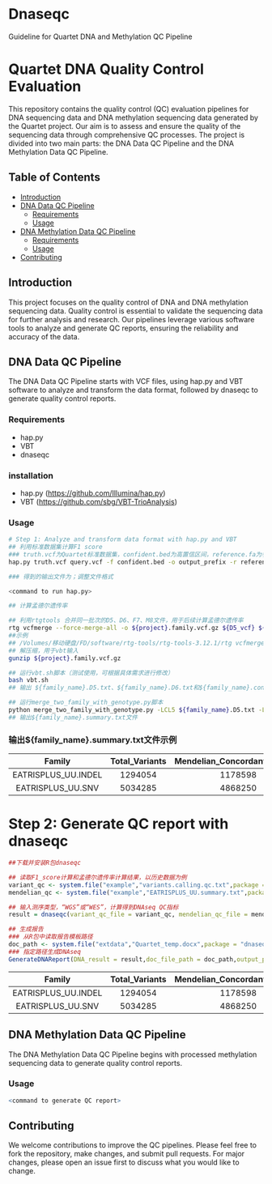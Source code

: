 # Dnaseqc
Guideline for Quartet DNA and Methylation QC Pipeline

# Quartet DNA Quality Control Evaluation

This repository contains the quality control (QC) evaluation pipelines for DNA sequencing data and DNA methylation sequencing data generated by the Quartet project. Our aim is to assess and ensure the quality of the sequencing data through comprehensive QC processes. The project is divided into two main parts: the DNA Data QC Pipeline and the DNA Methylation Data QC Pipeline.

## Table of Contents

- [Introduction](#introduction)
- [DNA Data QC Pipeline](#dna-data-qc-pipeline)
  - [Requirements](#requirements)
  - [Usage](#usage)
- [DNA Methylation Data QC Pipeline](#dna-methylation-data-qc-pipeline)
  - [Requirements](#requirements-1)
  - [Usage](#usage-1)
- [Contributing](#contributing)

## Introduction

This project focuses on the quality control of DNA and DNA methylation sequencing data. Quality control is essential to validate the sequencing data for further analysis and research. Our pipelines leverage various software tools to analyze and generate QC reports, ensuring the reliability and accuracy of the data.

## DNA Data QC Pipeline

The DNA Data QC Pipeline starts with VCF files, using hap.py and VBT software to analyze and transform the data format, followed by dnaseqc to generate quality control reports.

### Requirements
- hap.py
- VBT
- dnaseqc
### installation
- hap.py
(https://github.com/Illumina/hap.py)
- VBT
(https://github.com/sbg/VBT-TrioAnalysis)


### Usage

```bash
# Step 1: Analyze and transform data format with hap.py and VBT
## 利用标准数据集计算F1 score
### truth.vcf为Quartet标准数据集，confident.bed为高置信区间，reference.fa为参考基因组文件
hap.py truth.vcf query.vcf -f confident.bed -o output_prefix -r reference.fa

### 得到的输出文件为；调整文件格式

<command to run hap.py>

## 计算孟德尔遗传率

## 利用rtgtools 合并同一批次的D5、D6、F7、M8文件，用于后续计算孟德尔遗传率
rtg vcfmerge --force-merge-all -o ${project}.family.vcf.gz ${D5_vcf} ${D6_vcf} ${F7_vcf} ${M8_vcf}
##示例
## /Volumes/移动硬盘/FD/software/rtg-tools/rtg-tools-3.12.1/rtg vcfmerge --force-merge-all -o Quartet_DNA_ILM_Nova_WUX_1.family.vcf.gz Quartet_DNA_ILM_Nova_WUX_LCL5_1_20171024_RAW.vcf.gz Quartet_DNA_ILM_Nova_WUX_LCL6_1_20171024_RAW.vcf.gz Quartet_DNA_ILM_Nova_WUX_LCL7_1_20171024_RAW.vcf.gz Quartet_DNA_ILM_Nova_WUX_LCL8_1_20171024_RAW.vcf.gz
## 解压缩，用于vbt输入
gunzip ${project}.family.vcf.gz

## 运行vbt.sh脚本（测试使用，可根据具体需求进行修改）
bash vbt.sh
## 输出 ${family_name}.D5.txt、${family_name}.D6.txt和${family_name}.consensus.txt 三个文件

## 运行merge_two_family_with_genotype.py脚本
python merge_two_family_with_genotype.py -LCL5 ${family_name}.D5.txt -LCL6 ${family_name}.D6.txt -genotype ${family_name}.consensus.txt -family {family_name}
## 输出${family_name}.summary.txt文件

```
### 输出${family_name}.summary.txt文件示例
| Family  | Total_Variants | Mendelian_Concordant_Variants | Mendelian_Concordance_Rate |
| :---: | :--: | :------: | :------:|
| EATRISPLUS_UU.INDEL  |  1294054  | 1178598  | 0.910779611979|
| EATRISPLUS_UU.SNV  |  5034285  | 4868250   | 0.967019149691|

# Step 2: Generate QC report with dnaseqc
```R
##下载并安装R包dnaseqc

## 读取F1_score计算和孟德尔遗传率计算结果，以历史数据为例
variant_qc <- system.file("example","variants.calling.qc.txt",package = "dnaseqc")
mendelian_qc <- system.file("example","EATRISPLUS_UU.summary.txt",package = "dnaseqc")

## 输入测序类型，“WGS”或“WES”，计算得到DNAseq QC指标
result = dnaseqc(variant_qc_file = variant_qc, mendelian_qc_file = mendelian_qc, data_type = "WGS")

## 生成报告
### 从R包中读取报告模板路径
doc_path <- system.file("extdata","Quartet_temp.docx",package = "dnaseqc")
### 指定路径生成DNAseq
GenerateDNAReport(DNA_result = result,doc_file_path = doc_path,output_path = './DNAseq/' )

```
| Family  | Total_Variants | Mendelian_Concordant_Variants | Mendelian_Concordance_Rate |
| :---: | :--: | :------: | :------:|
| EATRISPLUS_UU.INDEL  |  1294054  | 1178598  | 0.910779611979|
| EATRISPLUS_UU.SNV  |  5034285  | 4868250   | 0.967019149691|

## DNA Methylation Data QC Pipeline
The DNA Methylation Data QC Pipeline begins with processed methylation sequencing data to generate quality control reports.

### Usage

```R
<command to generate QC report>
```

## Contributing
We welcome contributions to improve the QC pipelines. Please feel free to fork the repository, make changes, and submit pull requests. For major changes, please open an issue first to discuss what you would like to change.





